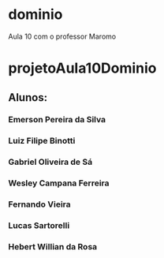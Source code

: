 # dominio
Aula 10 com o professor Maromo

# projetoAula10Dominio

## Alunos:
### Emerson Pereira da Silva
### Luiz Filipe Binotti
### Gabriel Oliveira de Sá
### Wesley Campana Ferreira
### Fernando Vieira
### Lucas Sartorelli
### Hebert Willian da Rosa
